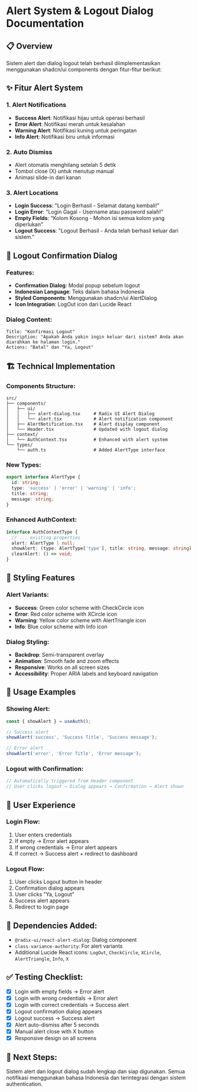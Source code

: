 # Alert System & Logout Dialog Documentation

## 📋 Overview
Sistem alert dan dialog logout telah berhasil diimplementasikan menggunakan shadcn/ui components dengan fitur-fitur berikut:

## ✨ Fitur Alert System

### 1. **Alert Notifications**
- **Success Alert**: Notifikasi hijau untuk operasi berhasil
- **Error Alert**: Notifikasi merah untuk kesalahan  
- **Warning Alert**: Notifikasi kuning untuk peringatan
- **Info Alert**: Notifikasi biru untuk informasi

### 2. **Auto Dismiss**
- Alert otomatis menghilang setelah 5 detik
- Tombol close (X) untuk menutup manual
- Animasi slide-in dari kanan

### 3. **Alert Locations**
- **Login Success**: "Login Berhasil - Selamat datang kembali!"
- **Login Error**: "Login Gagal - Username atau password salah!"
- **Empty Fields**: "Kolom Kosong - Mohon isi semua kolom yang diperlukan"
- **Logout Success**: "Logout Berhasil - Anda telah berhasil keluar dari sistem."

## 🔐 Logout Confirmation Dialog

### Features:
- **Confirmation Dialog**: Modal popup sebelum logout
- **Indonesian Language**: Teks dalam bahasa Indonesia
- **Styled Components**: Menggunakan shadcn/ui AlertDialog
- **Icon Integration**: LogOut icon dari Lucide React

### Dialog Content:
```
Title: "Konfirmasi Logout"
Description: "Apakah Anda yakin ingin keluar dari sistem? Anda akan diarahkan ke halaman login."
Actions: "Batal" dan "Ya, Logout"
```

## 🏗 Technical Implementation

### Components Structure:
```
src/
├── components/
│   ├── ui/
│   │   ├── alert-dialog.tsx     # Radix UI Alert Dialog
│   │   └── alert.tsx            # Alert notification component
│   ├── AlertNotification.tsx    # Alert display component
│   └── Header.tsx               # Updated with logout dialog
├── context/
│   └── AuthContext.tsx          # Enhanced with alert system
└── types/
    └── auth.ts                  # Added AlertType interface
```

### New Types:
```typescript
export interface AlertType {
  id: string;
  type: 'success' | 'error' | 'warning' | 'info';
  title: string;
  message: string;
}
```

### Enhanced AuthContext:
```typescript
interface AuthContextType {
  // ... existing properties
  alert: AlertType | null;
  showAlert: (type: AlertType['type'], title: string, message: string) => void;
  clearAlert: () => void;
}
```

## 🎨 Styling Features

### Alert Variants:
- **Success**: Green color scheme with CheckCircle icon
- **Error**: Red color scheme with XCircle icon  
- **Warning**: Yellow color scheme with AlertTriangle icon
- **Info**: Blue color scheme with Info icon

### Dialog Styling:
- **Backdrop**: Semi-transparent overlay
- **Animation**: Smooth fade and zoom effects
- **Responsive**: Works on all screen sizes
- **Accessibility**: Proper ARIA labels and keyboard navigation

## 🚀 Usage Examples

### Showing Alert:
```typescript
const { showAlert } = useAuth();

// Success alert
showAlert('success', 'Success Title', 'Success message');

// Error alert  
showAlert('error', 'Error Title', 'Error message');
```

### Logout with Confirmation:
```typescript
// Automatically triggered from Header component
// User clicks logout → Dialog appears → Confirmation → Alert shown
```

## 📱 User Experience

### Login Flow:
1. User enters credentials
2. If empty → Error alert appears
3. If wrong credentials → Error alert appears  
4. If correct → Success alert + redirect to dashboard

### Logout Flow:
1. User clicks Logout button in header
2. Confirmation dialog appears
3. User clicks "Ya, Logout"
4. Success alert appears
5. Redirect to login page

## 🔧 Dependencies Added:
- `@radix-ui/react-alert-dialog`: Dialog component
- `class-variance-authority`: For alert variants
- Additional Lucide React icons: `LogOut`, `CheckCircle`, `XCircle`, `AlertTriangle`, `Info`, `X`

## ✅ Testing Checklist:
- [x] Login with empty fields → Error alert
- [x] Login with wrong credentials → Error alert  
- [x] Login with correct credentials → Success alert
- [x] Logout confirmation dialog appears
- [x] Logout success → Success alert
- [x] Alert auto-dismiss after 5 seconds  
- [x] Manual alert close with X button
- [x] Responsive design on all screens

## 🎯 Next Steps:
Sistem alert dan logout dialog sudah lengkap dan siap digunakan. Semua notifikasi menggunakan bahasa Indonesia dan terintegrasi dengan sistem authentication.